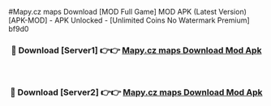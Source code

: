 #Mapy.cz maps Download [MOD Full Game] MOD APK (Latest Version) [APK-MOD] - APK Unlocked - [Unlimited Coins No Watermark Premium] bf9d0



<div align="center">

<h3>🔴 Download [Server1] 👉👉 <a href="https://momento.my/?title=Mapy.cz_maps_Download">Mapy.cz maps Download Mod Apk</a></h3><br>

<h3>🔴 Download [Server2] 👉👉 <a href="https://momento.my/?title=Mapy.cz_maps_Download">Mapy.cz maps Download Mod Apk</a></h3>
</div>
